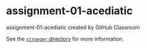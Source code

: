 # assignment-01-acediatic
assignment-01-acediatic created by GitHub Classroom

See the [`stronger` directory](./stronger/) for more information.
